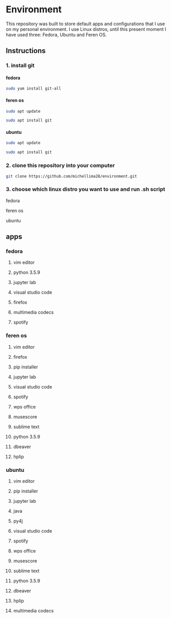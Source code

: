 # Environment

This repository was built to store default apps and configurations that I use on my personal environment. I use Linux distros, until this present moment I have used three: Fedora, Ubuntu and Feren OS.

## Instructions

### 1. install git

#### fedora

```bash
sudo yum install git-all
```

#### feren os

```bash
sudo apt update
```

```bash
sudo apt install git
```

#### ubuntu

```bash
sudo apt update
```

```bash
sudo apt install git
```

### 2. clone this repository into your computer

```bash
git clone https://github.com/michellima28/environment.git
```

### 3. choose which linux distro you want to use and run .sh script

fedora

feren os

ubuntu

## apps

### fedora

1. vim editor

2. python 3.5.9

3. jupyter lab

4. visual studio code

5. firefox

6. multimedia codecs

7. spotify

### feren os

1. vim editor

2. firefox

3. pip installer

4. jupyter lab

5. visual studio code

6. spotify

7. wps office

8. musescore

9. sublime text

10. python 3.5.9

11. dbeaver

12. hplip

### ubuntu

1. vim editor

2. pip installer

3. jupyter lab

4. java

5. py4j

6. visual studio code

7. spotify

8. wps office

9. musescore

10. sublime text

11. python 3.5.9

12. dbeaver

13. hplip

14. multimedia codecs

